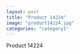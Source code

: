 ```yaml
---
layout: post
title: "Product 14224"
image: "product14224.jpg"
categories: "category1"
---
```

Product 14224
